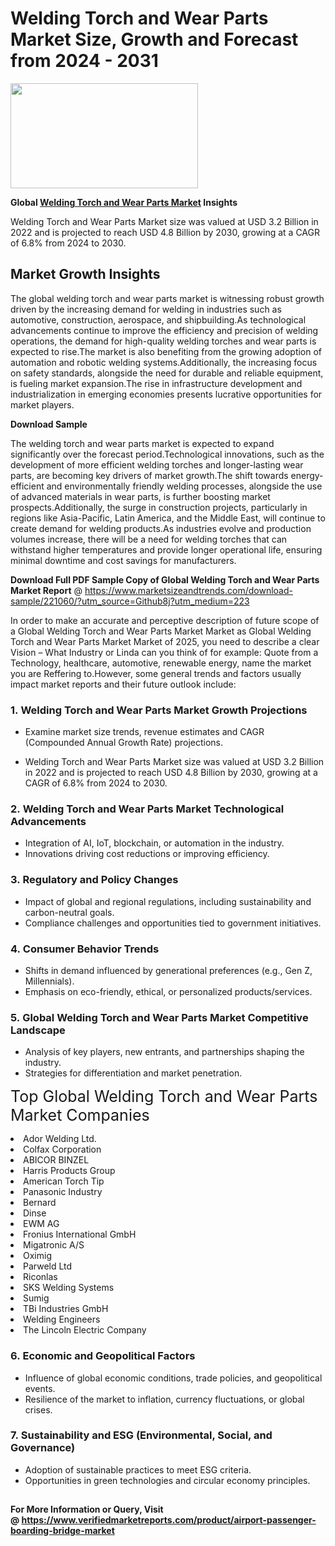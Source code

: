 <H1>Welding Torch and Wear Parts Market Size, Growth and Forecast from 2024 - 2031</H1><img class="aligncenter size-medium wp-image-584254" src="https://thirdeyenews.in/wp-content/uploads/2024/09/Global-Market-Research-300x168.jpeg" alt="" width="300" height="168" /><p><strong>Global&nbsp;<a href="https://www.marketsizeandtrends.com/download-sample/221060/?utm_source=Github8j?utm_medium=223">Welding Torch and Wear Parts Market</a> Insights</strong></p><p>Welding Torch and Wear Parts Market size was valued at USD 3.2 Billion in 2022 and is projected to reach USD 4.8 Billion by 2030, growing at a CAGR of 6.8% from 2024 to 2030.</p><p><h2>Market Growth Insights</h2> <p>The global welding torch and wear parts market is witnessing robust growth driven by the increasing demand for welding in industries such as automotive, construction, aerospace, and shipbuilding.As technological advancements continue to improve the efficiency and precision of welding operations, the demand for high-quality welding torches and wear parts is expected to rise.The market is also benefiting from the growing adoption of automation and robotic welding systems.Additionally, the increasing focus on safety standards, alongside the need for durable and reliable equipment, is fueling market expansion.The rise in infrastructure development and industrialization in emerging economies presents lucrative opportunities for market players.</p> <p><strong>Download Sample</strong></p> <p>The welding torch and wear parts market is expected to expand significantly over the forecast period.Technological innovations, such as the development of more efficient welding torches and longer-lasting wear parts, are becoming key drivers of market growth.The shift towards energy-efficient and environmentally friendly welding processes, alongside the use of advanced materials in wear parts, is further boosting market prospects.Additionally, the surge in construction projects, particularly in regions like Asia-Pacific, Latin America, and the Middle East, will continue to create demand for welding products.As industries evolve and production volumes increase, there will be a need for welding torches that can withstand higher temperatures and provide longer operational life, ensuring minimal downtime and cost savings for manufacturers.<p><span class=""><strong>Download Full PDF Sample Copy of Global Welding Torch and Wear Parts Market Report</strong> @ <a href="https://www.marketsizeandtrends.com/download-sample/221060/?utm_source=Github8j?utm_medium=223" target="_blank">https://www.marketsizeandtrends.com/download-sample/221060/?utm_source=Github8j?utm_medium=223</a></span></p><p>In order to make an accurate and perceptive description of future scope of a Global&nbsp;Welding Torch and Wear Parts Market Market as Global&nbsp;Welding Torch and Wear Parts Market Market of 2025, you need to describe a clear Vision &ndash; What Industry or Linda can you think of for example: Quote from a Technology, healthcare, automotive, renewable energy, name the market you are Reffering to.However, some general trends and factors usually impact market reports and their future outlook include:</p><h3>1.&nbsp;<strong>Welding Torch and Wear Parts Market Growth Projections</strong></h3><ul><li>Examine market size trends, revenue estimates and CAGR (Compounded Annual Growth Rate) projections.</li><li><p>Welding Torch and Wear Parts Market size was valued at USD 3.2 Billion in 2022 and is projected to reach USD 4.8 Billion by 2030, growing at a CAGR of 6.8% from 2024 to 2030.</p></li></ul><h3>2.&nbsp;<strong>Welding Torch and Wear Parts Market Technological Advancements</strong></h3><ul><li>Integration of AI, IoT, blockchain, or automation in the industry.</li><li>Innovations driving cost reductions or improving efficiency.</li></ul><h3>3.&nbsp;<strong>Regulatory and Policy Changes</strong></h3><ul><li>Impact of global and regional regulations, including sustainability and carbon-neutral goals.</li><li>Compliance challenges and opportunities tied to government initiatives.</li></ul><h3>4.&nbsp;<strong>Consumer Behavior Trends</strong></h3><ul><li>Shifts in demand influenced by generational preferences (e.g., Gen Z, Millennials).</li><li>Emphasis on eco-friendly, ethical, or personalized products/services.</li></ul><h3>5.&nbsp;<strong>Global Welding Torch and Wear Parts Market Competitive Landscape</strong></h3><ul><li>Analysis of key players, new entrants, and partnerships shaping the industry.</li><li>Strategies for differentiation and market penetration.</li></ul><p data-pm-slice="1 1 []"><span style="color: inherit; font-family: inherit; font-size: 25px;">Top Global Welding Torch and Wear Parts Market Companies</span></p><div class="" data-test-id=""><p><li>Ador Welding Ltd.</li><li> Colfax Corporation</li><li> ABICOR BINZEL</li><li> Harris Products Group</li><li> American Torch Tip</li><li> Panasonic Industry</li><li> Bernard</li><li> Dinse</li><li> EWM AG</li><li> Fronius International GmbH</li><li> Migatronic A/S</li><li> Oximig</li><li> Parweld Ltd</li><li> Riconlas</li><li> SKS Welding Systems</li><li> Sumig</li><li> TBi Industries GmbH</li><li> Welding Engineers</li><li> The Lincoln Electric Company</li></p></div><h3>6.&nbsp;<strong>Economic and Geopolitical Factors</strong></h3><ul><li>Influence of global economic conditions, trade policies, and geopolitical events.</li><li>Resilience of the market to inflation, currency fluctuations, or global crises.</li></ul><h3>7.&nbsp;<strong>Sustainability and ESG (Environmental, Social, and Governance)</strong></h3><ul><li>Adoption of sustainable practices to meet ESG criteria.</li><li>Opportunities in green technologies and circular economy principles.</li></ul><h2><strong style="font-size: 14px;">For More Information or Query, Visit @&nbsp;</strong><a style="background-color: #ffffff; font-size: 14px;" href="https://www.marketsizeandtrends.com/report/welding-torch-and-wear-parts-market/" target="_blank">https://www.verifiedmarketreports.com/product/airport-passenger-boarding-bridge-market</a></h2>